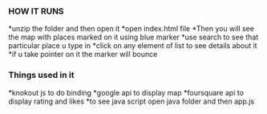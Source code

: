 ### HOW IT RUNS 
*unzip the folder and then open it
*open index.html file
*Then you will see the map with places marked on it using blue marker
*use search to see that particular place u type in
*click on any element of list to see details about it
*if u take pointer on it the marker will bounce

### Things used in it
*knokout js to do binding
*google api to display map
*foursquare api to display rating and likes
*to see java script open java folder and then app.js